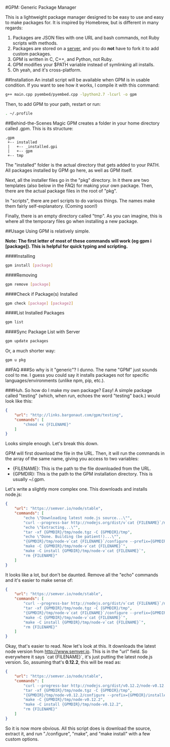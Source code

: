 #GPM: Generic Package Manager

This is a lightweight package manager designed to be easy to use and easy to make packages for. It is inspired by Homebrew, but is different in many regards:

1. Packages are JSON files with one URL and bash commands, not Ruby scripts with methods.
2. Packages are stored on a [server](http://github.com/nsandman09/gpm-packages), and you do **not** have to fork it to add custom packages.
3. GPM is written in C, C++, and Python, not Ruby.
4. GPM modifies your $PATH variable instead of symlinking all installs.
5. Oh yeah, and it's cross-platform.

##Installation
An install script will be available when GPM is in usable condition. If you want to see how it works, I compile it with this command:

```bash
g++ main.cpp pyembed/pyembed.cpp -lpython2.7 -lcurl -o gpm
```

Then, to add GPM to your path, restart or run:

```bash
. ~/.profile
```

##Behind-the-Scenes Magic
GPM creates a folder in your home directory called .gpm. This is its structure:

```
.gpm
 +-- installed
 |   +-- _installed.gpi
 |   +-- gpm
 +-- tmp
```
The "installed" folder is the actual directory that gets added to your PATH. All packages installed by GPM go here, as well as GPM itself.

Next, all the installer files go in the "pkg" directory. In it there are two templates (also below in the FAQ) for making your own package. Then, there are the actual package files in the root of "pkg".

In "scripts", there are perl scripts to do various things. The names make them fairly self-explanatory. (Coming soon!)

Finally, there is an empty directory called "tmp". As you can imagine, this is where all the temporary files go when installing a new package.

##Usage
Using GPM is relatively simple. 

**Note: The first letter of most of these commands will work (eg gpm i [package]). This is helpful for quick typing and scripting.**

####Installing

```bash
gpm install [package]
```

####Removing
```bash
gpm remove [package]
```

####Check if Package(s) Installed
```bash
gpm check [package] [package2]
```

####List Installed Packages
```bash
gpm list
```
####Sync Package List with Server
```bash
gpm update packages
```

Or, a much shorter way:

```bash
gpm u pkg
```


##FAQ
###So why is it "generic"?
I dunno. The name "GPM" just sounds cool to me. I guess you could say it installs packages not for specific languages/environments (unlike npm, pip, etc.). 

###Huh. So how do I make my own package?
Easy! A simple package called "testing" (which, when run, echoes the word "testing" back.) would look like this:

```json
{
	"url": "http://links.bargonaut.com/gpm/testing",
	"commands": [
		"chmod +x {FILENAME}"
	]
}
```
Looks simple enough. Let's break this down.

GPM will first download the file in the URL. Then, it will run the commands in the array of the same name, giving you access to two variables:

* {FILENAME}: This is the path to the file downloaded from the URL.
* {GPMDIR}: This is the path to the GPM installation directory. This is usually ~/.gpm.

Let's write a slightly more complex one. This downloads and installs node.js:

```json
{
	"url": "https://semver.io/node/stable",
	"commands": [
		"echo \"Downloading latest node.js source...\"",
		"curl --progress-bar http://nodejs.org/dist/v`cat {FILENAME}`/node-v`cat {FILENAME}`.tar.gz > {GPMDIR}/tmp/node.tgz ",
		"echo \"Extracting...\"",
		"tar -xf {GPMDIR}/tmp/node.tgz -C {GPMDIR}/tmp",
		"echo \"Done. Building (be patient!)...\"",
		"{GPMDIR}/tmp/node-v`cat {FILENAME}`/configure --prefix={GPMDIR}/installed",
		"make -C {GPMDIR}/tmp/node-v`cat {FILENAME}`",
		"make -C install {GPMDIR}/tmp/node-v`cat {FILENAME}`",
		"rm {FILENAME}"
	]
}
``` 
It looks like a lot, but don't be daunted. Remove all the "echo" commands and it's easier to make sense of:

```json
{
	"url": "https://semver.io/node/stable",
	"commands": [
		"curl --progress-bar http://nodejs.org/dist/v`cat {FILENAME}`/node-v`cat {FILENAME}`.tar.gz > {GPMDIR}/tmp/node.tgz ",
		"tar -xf {GPMDIR}/tmp/node.tgz -C {GPMDIR}/tmp",
		"{GPMDIR}/tmp/node-v`cat {FILENAME}`/configure --prefix={GPMDIR}/installed",
		"make -C {GPMDIR}/tmp/node-v`cat {FILENAME}`",
		"make -C install {GPMDIR}/tmp/node-v`cat {FILENAME}`",
		"rm {FILENAME}"
	]
}
```
Okay, that's easier to read. Now let's look at this. It downloads the latest node version from http://www.semver.io. This is in the "url" field. So everywhere it says \`cat {FILENAME}`, it's just putting the latest node.js version. So, assuming that's **0.12.2**, this will be read as:

```json
{
	"url": "https://semver.io/node/stable",
	"commands": [
		"curl --progress-bar http://nodejs.org/dist/v0.12.2/node-v0.12.2.tar.gz > {GPMDIR}/tmp/node.tgz ",
		"tar -xf {GPMDIR}/tmp/node.tgz -C {GPMDIR}/tmp",
		"{GPMDIR}/tmp/node-v0.12.2/configure --prefix={GPMDIR}/installed",
		"make -C {GPMDIR}/tmp/node-v0.12.2",
		"make -C install {GPMDIR}/tmp/node-v0.12.2",
		"rm {FILENAME}"
	]
}
```
So it is now more obvious. All this script does is download the source, extract it, and run "./configure", "make", and "make install" with a few custom options.